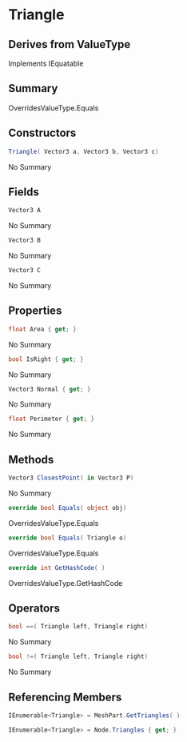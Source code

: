 # Triangle

## Derives from ValueType
Implements IEquatable<Triangle>

## Summary

OverridesValueType.Equals
## Constructors

```c#
Triangle( Vector3 a, Vector3 b, Vector3 c) 
```
No Summary
## Fields

```c#
Vector3 A
```
No Summary
```c#
Vector3 B
```
No Summary
```c#
Vector3 C
```
No Summary
## Properties

```c#
float Area { get; } 
```
No Summary
```c#
bool IsRight { get; } 
```
No Summary
```c#
Vector3 Normal { get; } 
```
No Summary
```c#
float Perimeter { get; } 
```
No Summary
## Methods

```c#
Vector3 ClosestPoint( in Vector3 P) 
```
No Summary
```c#
override bool Equals( object obj) 
```
OverridesValueType.Equals
```c#
override bool Equals( Triangle o) 
```
OverridesValueType.Equals
```c#
override int GetHashCode( ) 
```
OverridesValueType.GetHashCode
## Operators

```c#
bool ==( Triangle left, Triangle right) 
```
No Summary
```c#
bool !=( Triangle left, Triangle right) 
```
No Summary
## Referencing Members

```c#
IEnumerable<Triangle> = MeshPart.GetTriangles( ) 
```
```c#
IEnumerable<Triangle> = Node.Triangles { get; } 
```

